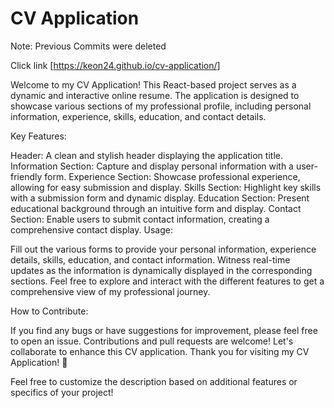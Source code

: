 # CV Application
Note: Previous Commits were deleted

Click link
 [https://keon24.github.io/cv-application/]

Welcome to my CV Application! This React-based project serves as a dynamic and interactive online resume. The application is designed to showcase various sections of my professional profile, including personal information, experience, skills, education, and contact details.

Key Features:

Header: A clean and stylish header displaying the application title.
Information Section: Capture and display personal information with a user-friendly form.
Experience Section: Showcase professional experience, allowing for easy submission and display.
Skills Section: Highlight key skills with a submission form and dynamic display.
Education Section: Present educational background through an intuitive form and display.
Contact Section: Enable users to submit contact information, creating a comprehensive contact display.
Usage:

Fill out the various forms to provide your personal information, experience details, skills, education, and contact information.
Witness real-time updates as the information is dynamically displayed in the corresponding sections.
Feel free to explore and interact with the different features to get a comprehensive view of my professional journey.

How to Contribute:

If you find any bugs or have suggestions for improvement, please feel free to open an issue.
Contributions and pull requests are welcome! Let's collaborate to enhance this CV application.
Thank you for visiting my CV Application! 🚀

Feel free to customize the description based on additional features or specifics of your project!
